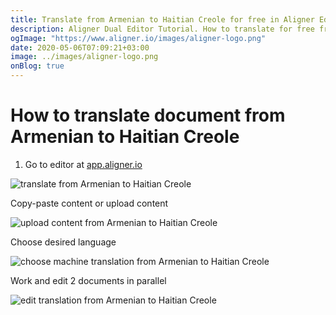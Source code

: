 ```yaml
---
title: Translate from Armenian to Haitian Creole for free in Aligner Editor
description: Aligner Dual Editor Tutorial. How to translate for free from Armenian to Haitian Creole. Aligner is multilingual document management platform. 
ogImage: "https://www.aligner.io/images/aligner-logo.png"
date: 2020-05-06T07:09:21+03:00
image: ../images/aligner-logo.png
onBlog: true
---
```


# How to translate document from Armenian to Haitian Creole

1. Go to editor at [app.aligner.io](https://app.aligner.io "Aligner App web page")

![translate from Armenian to Haitian Creole](../aligner-blank-editor.png "translate from Armenian to Haitian Creole")

Copy-paste content or upload content

![upload content from Armenian to Haitian Creole](../aligner-uploaded-document.png "upload content from Armenian to Haitian Creole")

Choose desired language

![choose machine translation from Armenian to Haitian Creole](../aligner-language-dropdown.png "choose machine translation from Armenian to Haitian Creole")

Work and edit 2 documents in parallel

![edit translation from Armenian to Haitian Creole](../aligner-double-sitded-editor.png "edit translation from Armenian to Haitian Creole")

